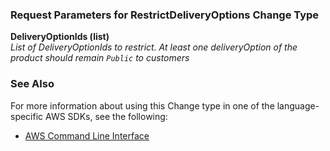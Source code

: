 ### Request Parameters for RestrictDeliveryOptions Change Type  


**DeliveryOptionIds (list)**  
*List of DeliveryOptionIds to restrict. At least one deliveryOption of the product should remain `Public` to customers*

### See Also
For more information about using this Change type in one of the language-specific AWS SDKs, see the following:
- [AWS Command Line Interface](example.sh)